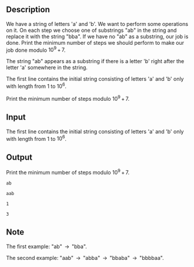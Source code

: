 ## Description

<div><p>We have a string of letters '<span class="tex-font-style-tt">a</span>' and '<span class="tex-font-style-tt">b</span>'. We want to perform some operations on it. On each step we choose one of substrings "<span class="tex-font-style-tt">ab</span>" in the string and replace it with the string "<span class="tex-font-style-tt">bba</span>". If we have no "<span class="tex-font-style-tt">ab</span>" as a substring, our job is done. Print the minimum number of steps we should perform to make our job done modulo <span class="tex-span">10<sup class="upper-index">9</sup> + 7</span>.</p><p>The string "<span class="tex-font-style-tt">ab</span>" appears as a substring if there is a letter '<span class="tex-font-style-tt">b</span>' right after the letter '<span class="tex-font-style-tt">a</span>' somewhere in the string.</p></div><div class="input-specification"><p>The first line contains the initial string consisting of letters '<span class="tex-font-style-tt">a</span>' and '<span class="tex-font-style-tt">b</span>' only with length from <span class="tex-span">1</span> to <span class="tex-span">10<sup class="upper-index">6</sup></span>.</p></div><div class="output-specification"><p>Print the minimum number of steps modulo <span class="tex-span">10<sup class="upper-index">9</sup> + 7</span>.</p></div>

## Input

<p>The first line contains the initial string consisting of letters '<span class="tex-font-style-tt">a</span>' and '<span class="tex-font-style-tt">b</span>' only with length from <span class="tex-span">1</span> to <span class="tex-span">10<sup class="upper-index">6</sup></span>.</p>

## Output

<p>Print the minimum number of steps modulo <span class="tex-span">10<sup class="upper-index">9</sup> + 7</span>.</p>





```input1
ab

```




```input2
aab

```




```output1
1

```




```output2
3

```



## Note

<p>The first example: "<span class="tex-font-style-tt">ab</span>" <span class="tex-span"> → </span> "<span class="tex-font-style-tt">bba</span>".</p><p>The second example: "<span class="tex-font-style-tt">aab</span>" <span class="tex-span"> → </span> "<span class="tex-font-style-tt">abba</span>" <span class="tex-span"> → </span> "<span class="tex-font-style-tt">bbaba</span>" <span class="tex-span"> → </span> "<span class="tex-font-style-tt">bbbbaa</span>".</p>
